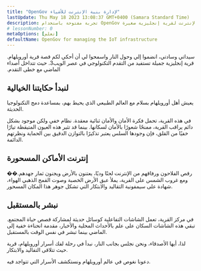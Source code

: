 ```yaml
---
title: "OpenGov لإدارة بنية الإنترنت للأشياء"
lastUpdate: Thu May 18 2023 13:08:37 GMT+0400 (Samara Standard Time)
description: تجربة مفتوحة باستخدام OpenGov لإدارة بنية الإنترنت لقرية إنجليزية صغيرة.
# lessonNumber: 0
metaOptions: [تعلم]
defaultName: OpenGov for managing the IoT infrastructure
---
```


<LessonVideo :videos="[{src: 'https://crustipfs.info/ipfs/QmXBrymdTnMPDDxqjxFW6ciKayeCM9VaQVru895xtqjFQn', type: 'webm'}]" />

<RoboAcademyText fWeight="500">
سيداتي وسادتي، انضموا إلي وحول النار واسمحوا لي أن أحكي لكم قصة قرية أورويلهام. قرية إنجليزية جميلة تستفيد من التقدم التكنولوجي في عصر الويب3. حيث تتداخل أصداء الماضي مع خطى التقدم.
</RoboAcademyText>

## لنبدأ حكايتنا الخيالية

يعيش أهل أورويلهام بسلام مع العالم الطبيعي الذي يحيط بهم، بمساعدة دمج التكنولوجيا الحديثة.

في هذه القرية، تحمل فكرة الأمان والأمان ثنائية معقدة. نظام خفي ولكن موجود بشكل دائم يراقب القرية، ممنحًا شعورًا بالأمان لسكانها. بينما قد تثير هذه العيون المتيقظة تيارًا خفيًا من القلق، فإن وجودها السلس يعتبر تذكيرًا بالتوازن الدقيق بين الحماية ونظرتهم الدائمة.

## إنترنت الأماكن المسحورة

��رقص الفلاحون ورفاقهم من الإنترنت لحنًا وديًا، يعتنون بالأرض ويجنون ثمار جهدهم. ومع غروب الشمس على القرية، يملأ عبق الأرض الخصبة وصوت القمح الذهبي الهواء، شهادة على سيمفونية التقاليد والابتكار التي تشكل جوهر هذا المكان المسحور.

## نبشر بالمستقبل

في مركز القرية، تعمل الشاشات التفاعلية كوسائل حديثة لمشاركة قصص حياة المجتمع. تبقي هذه الشاشات السكان على علم بالأحداث المحلية والأخبار، مقدمة انحناءة خفية إلى الماضي بينما تبشر في نفس الوقت بالمستقبل.

<RoboAcademyText>
لذا، أيها الأصدقاء، ونحن نجلس بجانب النار، نبدأ في رحلة لفك أسرار أورويلهام، قرية حيث تتلاقى التقاليد والابتكار.

دعونا نغوص في عالم أورويلهام ونستكشف الأسرار التي تتواجد فيه.
</RoboAcademyText>